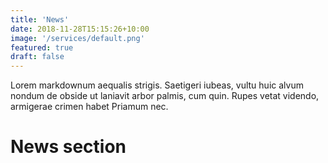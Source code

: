 ```yaml
---
title: 'News'
date: 2018-11-28T15:15:26+10:00
image: '/services/default.png'
featured: true
draft: false
---
```

Lorem markdownum aequalis strigis. Saetigeri iubeas, vultu huic alvum nondum
de obside ut laniavit arbor palmis, cum quin. Rupes vetat videndo, armigerae
crimen habet Priamum nec.
# News section
